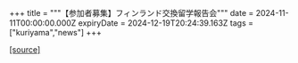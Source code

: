 +++
title = """【参加者募集】フィンランド交換留学報告会"""
date = 2024-11-11T00:00:00.000Z
expiryDate = 2024-12-19T20:24:39.163Z
tags = ["kuriyama","news"]
+++


[[source]](https://www.town.kuriyama.hokkaido.jp/site/kaigofukushi/29313.html)
